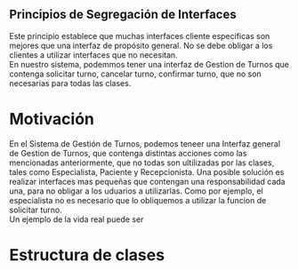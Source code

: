 ## Principios de Segregación de Interfaces
Este principio establece que muchas interfaces cliente especificas son mejores que una interfaz de propósito general. No se debe obligar a los clientes a utilizar interfaces que no necesitan.  
En nuestro sistema, podemmos tener una interfaz de Gestion de Turnos que contenga solicitar turno, cancelar turno, confirmar turno, que no son necesarias para todas las clases.

# Motivación
En el Sistema de Gestión de Turnos, podemos teneer una Interfaz general de Gestion de Turnos, que contenga distintas acciones como las mencionadas anteriormente, que no todas son ultilizadas por las clases, tales como Especialista, Paciente y Recepcionista. Una posible solución es realizar interfaces mas pequeñas que contengan una responsabilidad cada una, para no obligar a los uduarios a utilizarlas. Como por ejemplo, el especialista no es necesario que lo obliquemos a utilizar la funcion de solicitar turno.  
Un ejemplo de la vida real puede ser

# Estructura de clases



